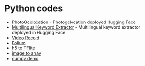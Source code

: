 # Python codes 
- [PhotoGeolocation](geolocation) - Photogelocation deployed Hugging Face 
- [Multilingual Keyword Extractor](multilingual_keyword_extractor) - Multilingual keyword extractor deployed in  Hugging Face
- [Video Record](cv2_video_record)
- [Folium](FoliumMap_GIS.ipynb)
- [h5 to TFlite](h5-to-tflite.ipynb)
- [image to array](convert-image-to-array.ipynb)
- [numpy demo](numpy_demo.py)

